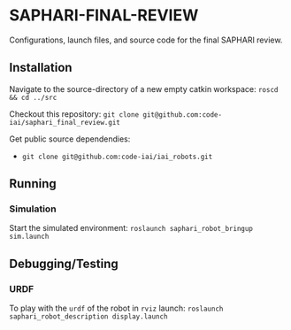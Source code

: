 # SAPHARI-FINAL-REVIEW
Configurations, launch files, and source code for the final SAPHARI review.

## Installation

Navigate to the source-directory of a new empty catkin workspace:
```roscd && cd ../src```

Checkout this repository:
```git clone git@github.com:code-iai/saphari_final_review.git```

Get public source dependendies:
* ```git clone git@github.com:code-iai/iai_robots.git```

## Running 

### Simulation
Start the simulated environment:
```roslaunch saphari_robot_bringup sim.launch```

## Debugging/Testing

### URDF 
To play with the ```urdf``` of the robot in ```rviz``` launch:
```roslaunch saphari_robot_description display.launch```
